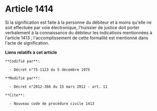 # Article 1414

Si la signification est faite à la personne du débiteur et à moins qu'elle ne soit effectuée par voie électronique,
l'huissier de justice doit porter verbalement à la connaissance du débiteur les indications mentionnées à l'article 1413 ;
l'accomplissement de cette formalité est mentionné dans l'acte de signification.

**Liens relatifs à cet article**

	**Codifié par**:

	  - Décret n°75-1123 du 5 décembre 1975

	**Modifié par**:

	  - Décret n°2012-366 du 15 mars 2012 - art. 11

	**Cite**:

	  - Nouveau code de procédure civile 1413
